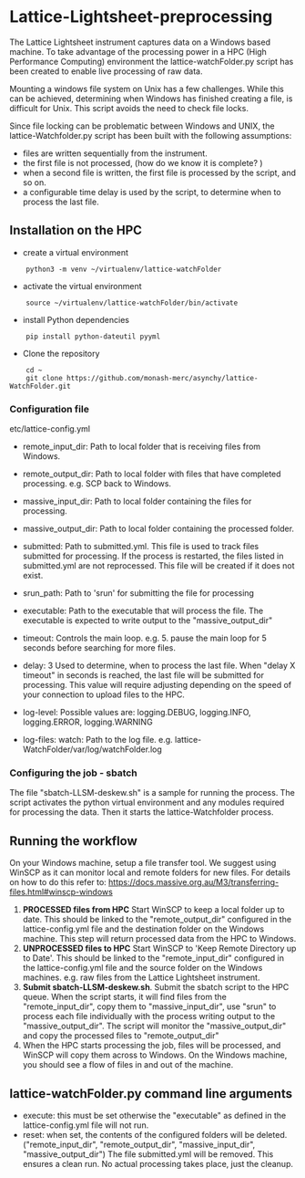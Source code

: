 # Lattice-Lightsheet-preprocessing

The Lattice Lightsheet instrument captures data on a Windows based machine. To
take advantage of the processing power in a HPC (High Performance Computing) 
environment the lattice-watchFolder.py script has been created to enable live 
processing of raw data.

Mounting a windows file system on Unix has a few challenges. While this can be achieved, 
determining when Windows has finished creating a file, is difficult for Unix. This 
script avoids the need to check file locks.

Since file locking can be problematic between Windows and UNIX, the 
lattice-Watchfolder.py script has been built with the following assumptions:
 - files are written sequentially from the instrument.
 - the first file is not processed, (how do we know it is complete? )
 - when a second file is written, the first file is processed by the script, and so on.
 - a configurable time delay is used by the script, to determine when to 
 process the last file.

## Installation on the HPC
- create a virtual environment
```
    python3 -m venv ~/virtualenv/lattice-watchFolder
```

- activate the virtual environment
```
    source ~/virtualenv/lattice-watchFolder/bin/activate
```

- install Python dependencies
```
    pip install python-dateutil pyyml
```

- Clone the repository
```
    cd ~
    git clone https://github.com/monash-merc/asynchy/lattice-WatchFolder.git
```

### Configuration file  
etc/lattice-config.yml

- remote_input_dir:   Path to local folder that is receiving files from Windows.
- remote_output_dir:  Path to local folder with files that have completed processing. e.g. SCP back to Windows.
- massive_input_dir:  Path to local folder containing the files for processing. 
- massive_output_dir: Path to local folder containing the processed folder.

- submitted:  Path to submitted.yml. This file is used to track files submitted for processing. If the process is 
            restarted, the files listed in submitted.yml are not reprocessed. This file will be created if it does
            not exist.
- srun_path:  Path to 'srun' for submitting the file for processing
- executable: Path to the executable that will process the file. The executable is expected to write output to 
            the "massive_output_dir"

- timeout:    Controls the main loop. e.g. 5. pause the main loop for 5 seconds before searching for more files.
- delay: 3    Used to determine, when to process the last file. When "delay X timeout" in seconds is reached, the
            last file will be submitted for processing. This value will require adjusting depending on the
            speed of your connection to upload files to the HPC. 

- log-level: Possible values are: logging.DEBUG, logging.INFO, logging.ERROR, logging.WARNING
- log-files:
    watch: Path to the log file. e.g. lattice-WatchFolder/var/log/watchFolder.log

### Configuring the job - sbatch

The file "sbatch-LLSM-deskew.sh" is a sample for running the process. The script activates the python virtual
environment and any modules required for processing the data. Then it starts the lattice-Watchfolder process.

## Running the workflow

On your Windows machine, setup a file transfer tool. We suggest using WinSCP as it
can monitor local and remote folders for new files. For details on how to do 
this refer to: https://docs.massive.org.au/M3/transferring-files.html#winscp-windows

1. **PROCESSED files from HPC** 
    Start WinSCP to keep a local folder up to date. This should be linked to the "remote_output_dir"
configured in the lattice-config.yml file and the destination folder on the Windows machine. This step will
return processed data from the HPC to Windows.
2. **UNPROCESSED files to HPC**
    Start WinSCP to 'Keep Remote Directory up to Date'. This should be linked to the "remote_input_dir"
configured in the lattice-config.yml file and the source folder on the Windows machines. e.g. raw files from
the Lattice Lightsheet instrument.  
3. **Submit sbatch-LLSM-deskew.sh**. Submit the sbatch script to the HPC queue. When the script starts, it will
find files from the "remote_input_dir", copy them to "massive_input_dir", use "srun" to process each file individually
with the process writing output to the "massive_output_dir". The script will monitor the "massive_output_dir" 
and copy the processed files to "remote_output_dir"
4. When the HPC starts processing the job, files will be processed, and WinSCP will copy them across to Windows. On the 
Windows machine, you should see a flow of files in and out of the machine.   

## lattice-watchFolder.py command line arguments
- execute: this must be set otherwise the "executable" as defined in the lattice-config.yml file will not run.
- reset:   when set, the contents of the configured folders will be deleted. ("remote_input_dir", "remote_output_dir", 
"massive_input_dir", "massive_output_dir") The file submitted.yml will be removed. This ensures a clean run. No actual
processing takes place, just the cleanup.